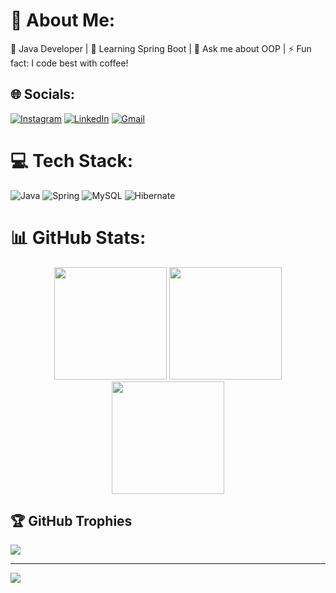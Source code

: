 # 💫 About Me:
🔭 Java Developer | 🌱 Learning Spring Boot | 💬 Ask me about OOP | ⚡ Fun fact: I code best with coffee!

## 🌐 Socials:
[![Instagram](https://img.shields.io/badge/Instagram-%23E4405F.svg?logo=Instagram&logoColor=white)](https://instagram.com/satyam_o07)
[![LinkedIn](https://img.shields.io/badge/LinkedIn-%230077B5.svg?logo=linkedin&logoColor=white)](https://www.linkedin.com/in/satyampyasi21/)
[![Gmail](https://img.shields.io/badge/Gmail-D14836?logo=gmail&logoColor=white)](mailto:satyampyasi565@gmail.com)

# 💻 Tech Stack:
![Java](https://img.shields.io/badge/java-%23ED8B00.svg?style=for-the-badge&logo=openjdk&logoColor=white) 
![Spring](https://img.shields.io/badge/spring-%236DB33F.svg?style=for-the-badge&logo=spring&logoColor=white)
![MySQL](https://img.shields.io/badge/mysql-4479A1.svg?style=for-the-badge&logo=mysql&logoColor=white)
![Hibernate](https://img.shields.io/badge/Hibernate-59666C?style=for-the-badge&logo=Hibernate&logoColor=white)

# 📊 GitHub Stats:
<div align="center">
  <img height="180em" src="https://github-readme-stats.vercel.app/api?username=satyampyasi&show_icons=true&theme=radical&include_all_commits=true&count_private=true" />
  <img height="180em" src="https://github-readme-streak-stats.herokuapp.com/?user=satyampyasi&theme=radical" />
  <img height="180em" src="https://github-readme-stats.vercel.app/api/top-langs/?username=satyampyasi&theme=radical&layout=compact&langs_count=8"/>
</div>

## 🏆 GitHub Trophies
![](https://github-profile-trophy.vercel.app/?username=satyampyasi&theme=radical&margin-w=15&no-frame=true)

---
[![](https://visitcount.itsvg.in/api?id=satyampyasi&color=6&icon=6&pretty=true)](https://visitcount.itsvg.in)
